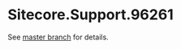 # Sitecore.Support.96261

See [master branch](https://github.com/sitecoresupport/Sitecore.Support.96261) for details.